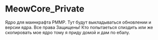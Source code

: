 # MeowCore_Private
Ядро для маинкрафта PMMP. Тут будут выкладываться обновлении и версии ядра. Все права Защищены! Кто попытаеться спиздить или же скопировать мое ядро тому я приду домой и дам по ебалу. 
